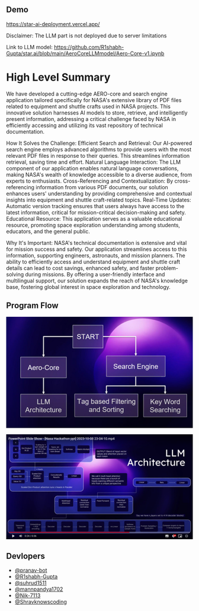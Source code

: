 ## Demo

https://star-ai-deployment.vercel.app/

Disclaimer: The LLM part is not deployed due to server limitations

Link to LLM model: https://github.com/R1shabh-Gupta/star.ai/blob/main/AeroCoreLLMmodel/Aero-Core-v1.ipynb

# High Level Summary

We have developed a cutting-edge AERO-core and search engine application tailored specifically for NASA's extensive library of PDF files related to equipment and shuttle crafts used in NASA projects. This innovative solution harnesses AI models to store, retrieve, and intelligently present information, addressing a critical challenge faced by NASA in efficiently accessing and utilizing its vast repository of technical documentation.

How It Solves the Challenge:
Efficient Search and Retrieval: Our AI-powered search engine employs advanced algorithms to provide users with the most relevant PDF files in response to their queries. This streamlines information retrieval, saving time and effort. Natural Language Interaction: The LLM component of our application enables natural language conversations, making NASA's wealth of knowledge accessible to a diverse audience, from experts to enthusiasts. Cross-Referencing and Contextualization: By cross-referencing information from various PDF documents, our solution enhances users' understanding by providing comprehensive and contextual insights into equipment and shuttle craft-related topics. Real-Time Updates: Automatic version tracking ensures that users always have access to the latest information, critical for mission-critical decision-making and safety. Educational Resource: This application serves as a valuable educational resource, promoting space exploration understanding among students, educators, and the general public.

Why It's Important: NASA's technical documentation is extensive and vital for mission success and safety. Our application streamlines access to this information, supporting engineers, astronauts, and mission planners. The ability to efficiently access and understand equipment and shuttle craft details can lead to cost savings, enhanced safety, and faster problem-solving during missions. By offering a user-friendly interface and multilingual support, our solution expands the reach of NASA's knowledge base, fostering global interest in space exploration and technology.

## Program Flow

![App Screenshot](https://raw.githubusercontent.com/pranav-bot/Github-images/master/Screenshot%202023-10-11%20214514.png)

![App Screenshot](https://raw.githubusercontent.com/pranav-bot/Github-images/master/Screenshot%202023-10-11%20214520.png)

## Devlopers

- [@pranav-bot](https://github.com/pranav-bot)
- [@R1shabh-Gupta](https://github.com/R1shabh-Gupta)
- [@suhrud1511](https://github.com/Suhrud1511)
- [@mannpandya1702](https://github.com/mannpandya1702)
- [@Nik-7113](https://github.com/Nik-7113)
- [@Shravknowscoding](Shravknowscoding)
